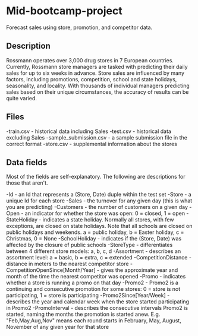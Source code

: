 # Mid-bootcamp-project

Forecast sales using store, promotion, and competitor data.
## Description
Rossmann operates over 3,000 drug stores in 7 European countries.
Currently, Rossmann store managers are tasked with predicting their daily sales for up to six weeks in advance. 
Store sales are influenced by many factors, including promotions, competition, school and state holidays, seasonality, and locality.
With thousands of individual managers predicting sales based on their unique circumstances, the accuracy of results can be quite varied.


## Files
-train.csv - historical data including Sales
-test.csv - historical data excluding Sales
-sample_submission.csv - a sample submission file in the correct format
-store.csv - supplemental information about the stores


## Data fields
Most of the fields are self-explanatory. The following are descriptions for those that aren't.

-Id - an Id that represents a (Store, Date) duple within the test set
-Store - a unique Id for each store
-Sales - the turnover for any given day (this is what you are predicting)
-Customers - the number of customers on a given day
-Open - an indicator for whether the store was open: 0 = closed, 1 = open
-StateHoliday - indicates a state holiday. Normally all stores, with few exceptions, are closed on state holidays. Note that all schools are closed on public holidays and weekends. a = public holiday, b = Easter holiday, c = Christmas, 0 = None
-SchoolHoliday - indicates if the (Store, Date) was affected by the closure of public schools
-StoreType - differentiates between 4 different store models: a, b, c, d
-Assortment - describes an assortment level: a = basic, b = extra, c = extended
-CompetitionDistance - distance in meters to the nearest competitor store
-CompetitionOpenSince[Month/Year] - gives the approximate year and month of the time the nearest competitor was opened
-Promo - indicates whether a store is running a promo on that day
-Promo2 - Promo2 is a continuing and consecutive promotion for some stores: 0 = store is not participating, 1 = store is participating
-Promo2Since[Year/Week] - describes the year and calendar week when the store started participating in Promo2
-PromoInterval - describes the consecutive intervals Promo2 is started, naming the months the promotion is started anew. E.g. "Feb,May,Aug,Nov" means each round starts in February, May, August, November of any given year for that store
